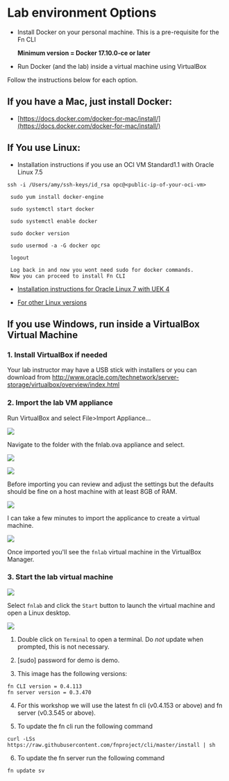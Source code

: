 # Lab environment Options

* Install Docker on your personal machine. This is a pre-requisite for the Fn CLI

  **Minimum version = Docker 17.10.0-ce or later**

* Run Docker (and the lab) inside a virtual machine using VirtualBox


Follow the instructions below for each option.

## If you have a Mac, just install Docker:

* [https://docs.docker.com/docker-for-mac/install/](https://docs.docker.com/docker-for-mac/install/)

## If You use Linux:

* Installation instructions if you use an OCI VM Standard1.1 with Oracle Linux 7.5

```
ssh -i /Users/amy/ssh-keys/id_rsa opc@<public-ip-of-your-oci-vm>
```

```
 sudo yum install docker-engine
```
 
```
 sudo systemctl start docker
```
 
```
 sudo systemctl enable docker
```

```
 sudo docker version
```
 
```
 sudo usermod -a -G docker opc 
```

```
 logout 
```

```
 Log back in and now you wont need sudo for docker commands.
 Now you can proceed to install Fn CLI
```



* [Installation instructions for Oracle Linux 7 with UEK 4](https://docs.oracle.com/cd/E52668_01/E87205/html/section_install_upgrade_yum_docker.html)

* [For other Linux versions](https://www.docker.com/community-edition)

## If you use Windows, run inside a VirtualBox Virtual Machine

### 1. Install VirtualBox if needed

Your lab instructor may have a USB stick with installers or you can download from
http://www.oracle.com/technetwork/server-storage/virtualbox/overview/index.html

### 2. Import the lab VM appliance

Run VirtualBox and select File>Import Appliance...

![](images/import-appliance.jpg)

Navigate to the folder with the fnlab.ova appliance and select.

![](images/appliance-to-import.jpg)

![](images/fnlab-ova.jpg)

Before importing you can review and adjust the settings but the defaults should be fine on a host machine with at least 8GB of RAM.

![](images/import-settings.jpg)

I can take a few minutes to import the applicance to create a virtual machine.

![](images/importing-ova.jpg)

Once imported you'll see the `fnlab` virtual machine in the VirtualBox Manager.

### 3. Start the lab virtual machine

![](images/virtualbox-manager.jpg)

Select `fnlab` and click the `Start` button to launch the virtual machine
and open a Linux desktop.

![](images/linux-desktop.jpg)

1. Double click on `Terminal` to open a terminal.  Do *not* update when prompted, this is not necessary.

2. [sudo] password for demo is demo.

3. This image has the following versions:

```
fn CLI version = 0.4.113
fn server version = 0.3.470
```

4. For this workshop we will use the latest fn cli (v0.4.153 or above) and fn server (v0.3.545 or above).

5. To update the fn cli run the following command

```
curl -LSs https://raw.githubusercontent.com/fnproject/cli/master/install | sh
```

6. To update the fn server run the following command

```
fn update sv
```


